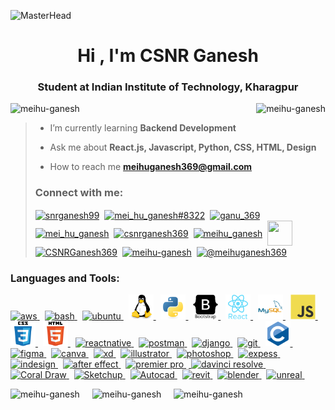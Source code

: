 ![MasterHead](https://res.cloudinary.com/ganu369/image/upload/v1651129687/IIT-Kharagpur1_xwfwlx.png)
<h1 align="center">Hi , I'm CSNR Ganesh</h1>
<h3 align="center">Student at Indian Institute of Technology, Kharagpur</h3>
<img align="right" src="https://user-images.githubusercontent.com/100460284/166267423-a4500e67-b8a7-4434-bfda-3bf0142d8299.png" alt="meihu-ganesh" />

<p align="left"> <img src="https://komarev.com/ghpvc/?username=meihu-ganesh&label=Profile%20views&color=0e75b6&style=flat" alt="meihu-ganesh" /> </p>

>
> - I’m currently learning **Backend Development**
>
> - Ask me about **React.js, Javascript, Python, CSS, HTML, Design**
>
> - How to reach me **meihuganesh369@gmail.com**
>
> <h3 align="left">Connect with me:</h3>
> <p align="left">
> <!--  <a href="mailto:meihuganesh369@gmail.com" target="_blank">   <img src="https://user-images.githubusercontent.com/100460284/219360598-7bfd0164-c4f5-40aa-a9c4-7e2cedb29342.png" margin-top="50px" height="20" width="40" /></a>&nbsp;  -->
> <a href="https://linkedin.com/in/snrganesh99" target="_blank"><img align="center" src="https://user-images.githubusercontent.com/100460284/219107929-f5600474-8fc0-437a-892b-2e20ec74d9d7.png" alt="snrganesh99" height="40" width="40" /></a>&nbsp;
> <a href="https://discord.gg/mei_hu_ganesh#8322" target="_blank"><img align="center" src="https://user-images.githubusercontent.com/100460284/219306570-8e15e3da-8d07-446b-92a5-9633816cea7b.png" alt="mei_hu_ganesh#8322" height="40" width="40" /></a>&nbsp;
> <a href="https://t.me/ganu_369" target="_blank"><img align="center" src="https://user-images.githubusercontent.com/100460284/219308201-2ad62b38-4881-4c17-97b2-644001cb9eef.png" alt="ganu_369" height="40" width="40" /></a>&nbsp;
> <a href="https://instagram.com/mei_hu_ganesh" target="_blank"><img align="center" src="https://user-images.githubusercontent.com/100460284/219106974-cf0c4241-87dc-4195-bde0-0fac0c1d3884.png" alt="mei_hu_ganesh" height="40" width="40" /></a>&nbsp;
> <a href="https://twitter.com/csnrganesh369" target="_blank"><img align="center" src="https://user-images.githubusercontent.com/100460284/219107457-055e9a4e-102d-4873-a14c-4d01af33dccf.png" alt="csnrganesh369" height="40" width="40" /></a>&nbsp;
> <a href="https://www.snapchat.com/add/meihu_ganesh?share_id=vXlErkUGpXI&locale=en-US" target="_blank"><img align="center" src="https://user-images.githubusercontent.com/100460284/219310574-897a7591-3a93-4821-983c-b3942c24a47c.png" alt="meihu_ganesh" height="40" width="40" /></a>&nbsp;
> <a href="https://fb.com/csnrganesh369" target="_blank"><img align="center" src="https://user-images.githubusercontent.com/100460284/219310962-67f5a08c-569b-4912-941d-8bcae57aaac9.png" height="40" width="40" /></a>&nbsp;
> <a href="https://m.me/CSNRGanesh369" target="_blank"><img align="center" src="https://user-images.githubusercontent.com/100460284/219315326-2456265d-b341-4980-bfe4-3aadde84ecac.png" alt="CSNRGanesh369" height="40" width="40" /></a>&nbsp;   
> <a href="https://codepen.io/meihu-ganesh" target="_blank"><img align="center" src="https://user-images.githubusercontent.com/100460284/219312046-0ad43686-3a08-4863-abae-f472f95e9d51.png" alt="meihu-ganesh" height="40" width="40" /></a>&nbsp;
> <a href="https://medium.com/@meihuganesh369" target="_blank"><img align="center" src="https://user-images.githubusercontent.com/100460284/219312876-3e318ffa-3ffe-4f5d-a911-f4619c2b3001.png" alt="@meihuganesh369" height="40" width="40" /></a>&nbsp;
>
> </p>  

<h3 align="left">Languages and Tools:</h3>
<p> <!--   Tech --> <a href="https://aws.amazon.com" target="_blank" rel="noreferrer"> <img src="https://user-images.githubusercontent.com/100460284/219342688-3c712417-661a-40c8-8229-53ee57809a43.png" alt="aws" width="40" height="40"/> </a> &nbsp; <a href="https://www.gnu.org/software/bash/" target="_blank" rel="noreferrer"> <img src="https://user-images.githubusercontent.com/100460284/219343016-63c231e0-afec-4f00-8208-57537ff8a148.png" alt="bash" width="40" height="40"/> </a> &nbsp; <a href="https://ubuntu.com/" target="_blank" rel="noreferrer"> <img src="https://user-images.githubusercontent.com/100460284/219317373-9212d134-d8dd-426d-a860-ea2a24909624.png" alt="ubuntu" width="40" height="40"/> </a> &nbsp; <a href="https://www.linux.org/" target="_blank" rel="noreferrer"> <img src="https://raw.githubusercontent.com/devicons/devicon/master/icons/linux/linux-original.svg" alt="linux" width="40" height="40"/> </a> &nbsp; <a href="https://www.python.org" target="_blank" rel="noreferrer"> <img src="https://raw.githubusercontent.com/devicons/devicon/master/icons/python/python-original.svg" alt="python" width="40" height="40"/> </a> &nbsp; <a href="https://getbootstrap.com" target="_blank" rel="noreferrer"> <img src="https://raw.githubusercontent.com/devicons/devicon/master/icons/bootstrap/bootstrap-plain-wordmark.svg" alt="bootstrap" width="40" height="40"/> </a> &nbsp;  <a href="https://reactjs.org/" target="_blank" rel="noreferrer"> <img src="https://raw.githubusercontent.com/devicons/devicon/master/icons/react/react-original-wordmark.svg" alt="react" width="40" height="40"/> </a> &nbsp; <a href="https://www.mysql.com/" target="_blank" rel="noreferrer"> <img src="https://raw.githubusercontent.com/devicons/devicon/master/icons/mysql/mysql-original-wordmark.svg" alt="mysql" width="40" height="40"/> </a> &nbsp; <a href="https://developer.mozilla.org/en-US/docs/Web/JavaScript" target="_blank" rel="noreferrer"> <img src="https://raw.githubusercontent.com/devicons/devicon/master/icons/javascript/javascript-original.svg" alt="javascript" width="40" height="40"/> </a> &nbsp; <a href="https://www.w3schools.com/css/" target="_blank" rel="noreferrer"> <img src="https://raw.githubusercontent.com/devicons/devicon/master/icons/css3/css3-original-wordmark.svg" alt="css3" width="40" height="40"/> </a> &nbsp; <a href="https://www.w3.org/html/" target="_blank" rel="noreferrer"> <img src="https://raw.githubusercontent.com/devicons/devicon/master/icons/html5/html5-original-wordmark.svg" alt="html5" width="40" height="40"/> </a> &nbsp; <a href="https://reactnative.dev/" target="_blank" rel="noreferrer"> <img src="https://reactnative.dev/img/header_logo.svg" alt="reactnative" width="40" height="40"/> </a> &nbsp; <a href="https://postman.com" target="_blank" rel="noreferrer"> <img src="https://www.vectorlogo.zone/logos/getpostman/getpostman-icon.svg" alt="postman" width="40" height="40"/> </a> &nbsp; <a href="https://www.djangoproject.com/" target="_blank" rel="noreferrer"> <img src="https://cdn.worldvectorlogo.com/logos/django.svg" alt="django" width="40" height="40"/> </a> &nbsp; <a href="https://git-scm.com/" target="_blank" rel="noreferrer"> <img src="https://www.vectorlogo.zone/logos/git-scm/git-scm-icon.svg" alt="git" width="40" height="40"/> </a> &nbsp; <a href="https://www.cprogramming.com/" target="_blank" rel="noreferrer"> <img src="https://raw.githubusercontent.com/devicons/devicon/master/icons/c/c-original.svg" alt="c" width="40" height="40"/> </a> &nbsp; <!--  Graphic Design  --> <a href="https://www.figma.com/" target="_blank" rel="noreferrer"> <img src="https://www.vectorlogo.zone/logos/figma/figma-icon.svg" alt="figma" width="40" height="40"/> </a> &nbsp; <a href="https://www.canva.com/" target="_blank" rel="noreferrer"> <img src="https://static.canva.com/static/images/favicon-1.ico" alt="canva" width="40" height="40"/> </a> &nbsp; <a href="https://www.adobe.com/products/xd.html" target="_blank" rel="noreferrer"> <img src="https://user-images.githubusercontent.com/100460284/219330870-4d6b9cb9-50ac-4265-99f1-cf829a3effeb.png" alt="xd" width="40" height="40"/> </a> &nbsp; <a href="https://www.adobe.com/in/products/illustrator.html" target="_blank" rel="noreferrer"> <img src="https://user-images.githubusercontent.com/100460284/219326051-6d5c7f1b-29ef-4381-a5e2-5ea39ea9d731.png" alt="illustrator" width="40" height="40"/> </a> &nbsp; <a href="https://www.photoshop.com/en" target="_blank" rel="noreferrer"> <img src="https://user-images.githubusercontent.com/100460284/219325945-c9458998-51b6-4e0e-ac58-51d71a49a542.png" alt="photoshop" width="40" height="40"/> </a> &nbsp; <a href="https://www.adobe.com/express/" target="_blank" rel="noreferrer"> <img src="https://www.adobe.com/express/icons/cc-express.svg" alt="expess" width="40" height="40"/> </a> &nbsp; <a href="https://www.adobe.com/in/products/indesign.html" target="_blank" rel="noreferrer"> <img src="https://user-images.githubusercontent.com/100460284/219328694-54da0e2f-fd60-42d1-88d9-373fea801d73.png" alt="indesign" width="40" height="40"/> </a> &nbsp; <a href="https://www.adobe.com/in/products/aftereffects.html" target="_blank" rel="noreferrer"> <img src="https://user-images.githubusercontent.com/100460284/219327518-a6396041-373b-45e6-b9c1-30608385f7c5.png" alt="after effect" width="40" height="40"/> </a> &nbsp;  <a href="https://www.adobe.com/in/products/premiere.html" target="_blank" rel="noreferrer"> <img src="https://user-images.githubusercontent.com/100460284/219328186-0163aa54-d220-43e9-b863-cd32e7130ccc.png" alt="premier pro" width="40" height="40"/> </a> &nbsp;<a href="https://www.blackmagicdesign.com/products/davinciresolve" target="_blank" rel="noreferrer"> <img src="https://encrypted-tbn0.gstatic.com/images?q=tbn:ANd9GcSDBEbO2ruxrPY24u4QdcFUPhWsLsnuDgBEw2J96Us&s" alt="davinci resolve" width="40" height="40"/> </a> &nbsp;   <!-- Architecture   -->  <a href="https://www.coreldraw.com/en/" target="_blank" rel="noreferrer"> <img src="https://www.coreldraw.com/favicon.ico" alt="Coral Draw" width="40" height="40"/> </a> &nbsp;  <a href="https://www.sketchup.com/" target="_blank" rel="noreferrer"> <img src="https://user-images.githubusercontent.com/100460284/219341236-733d60bb-da8a-4f99-b23a-38153f8a3e1b.png" alt="Sketchup" width="40" height="40"/> </a> &nbsp; <a href="https://www.autodesk.in/products/autocad/" target="_blank" rel="noreferrer"> <img src="https://user-images.githubusercontent.com/100460284/219339219-c7a6fd6e-5ccf-4acd-8037-c601fda9376d.png" alt="Autocad" width="40" height="40"/> </a> &nbsp;  <a href="https://www.autodesk.in/products/revit/" target="_blank" rel="noreferrer"> <img src="https://user-images.githubusercontent.com/100460284/219338452-ab0865cf-3d46-4b05-8309-399f82149f90.png" alt="revit" width="40" height="40"/> </a> &nbsp;  <a href="https://www.blender.org/" target="_blank" rel="noreferrer"> <img src="https://download.blender.org/branding/community/blender_community_badge_white.svg" alt="blender" width="40" height="40"/> </a> &nbsp; <a href="https://unrealengine.com/" target="_blank" rel="noreferrer"> <img src="https://raw.githubusercontent.com/kenangundogan/fontisto/036b7eca71aab1bef8e6a0518f7329f13ed62f6b/icons/svg/brand/unreal-engine.svg" alt="unreal" width="40" height="40"/> </a> &nbsp; </p>

<p>
<img src="https://github-readme-stats.vercel.app/api/top-langs?username=meihu-ganesh&show_icons=true&locale=en&layout=compact" alt="meihu-ganesh" />
  &nbsp; <img src="https://github-readme-stats.vercel.app/api?username=meihu-ganesh&show_icons=true&locale=en" alt="meihu-ganesh" />
  &nbsp; <img src="https://github-readme-streak-stats.herokuapp.com/?user=meihu-ganesh&" alt="meihu-ganesh" />
</p>
